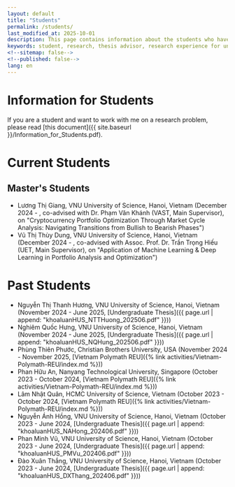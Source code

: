 ```yaml
---
layout: default
title: "Students"
permalink: /students/
last_modified_at: 2025-10-01
description: This page contains information about the students who have been working with Duc A. Hoang
keywords: student, research, thesis advisor, research experience for undergraduate students, Duc A. Hoang
<!--sitemap: false-->
<!--published: false-->
lang: en
---
```


# Information for Students

If you are a student and want to work with me on a research problem, please read [this document]({{ site.baseurl }}/Information_for_Students.pdf). 

# Current Students

## Master's Students

* Lương Thị Giang, VNU University of Science, Hanoi, Vietnam (December 2024 - , co-advised with Dr. Phạm Văn Khánh (VAST, Main Supervisor), on "Cryptocurrency Portfolio Optimization Through Market Cycle Analysis: Navigating Transitions from Bullish to Bearish Phases")
* Vũ Thị Thùy Dung, VNU University of Science, Hanoi, Vietnam (December 2024 - , co-advised with Assoc. Prof. Dr. Trần Trọng Hiếu (UET, Main Supervisor), on "Application of Machine Learning & Deep Learning in Portfolio Analysis and Optimization")

# Past Students

* Nguyễn Thị Thanh Hương, VNU University of Science, Hanoi, Vietnam (November 2024 - June 2025, [Undergraduate Thesis]({{ page.url | append: "khoaluanHUS_NTTHuong_202506.pdf" }}))
* Nghiêm Quốc Hưng, VNU University of Science, Hanoi, Vietnam (November 2024 - June 2025, [Undergraduate Thesis]({{ page.url | append: "khoaluanHUS_NQHung_202506.pdf" }}))
* Phùng Thiên Phước, Christian Brothers University, USA (November 2024 - November 2025, [Vietnam Polymath REU]({% link activities/Vietnam-Polymath-REU/index.md %}))
* Phan Hữu An, Nanyang Technological University, Singapore (October 2023 - October 2024, [Vietnam Polymath REU]({% link activities/Vietnam-Polymath-REU/index.md %})) 
* Lâm Nhật Quân, HCMC University of Science, Vietnam (October 2023 - October 2024, [Vietnam Polymath REU]({% link activities/Vietnam-Polymath-REU/index.md %})) 
* Nguyễn Ánh Hồng, VNU University of Science, Hanoi, Vietnam (October 2023 - June 2024, [Undergraduate Thesis]({{ page.url | append: "khoaluanHUS_NAHong_202406.pdf" }}))
* Phan Minh Vũ, VNU University of Science, Hanoi, Vietnam (October 2023 - June 2024, [Undergraduate Thesis]({{ page.url | append: "khoaluanHUS_PMVu_202406.pdf" }}))
* Đào Xuân Thắng, VNU University of Science, Hanoi, Vietnam (October 2023 - June 2024, [Undergraduate Thesis]({{ page.url | append: "khoaluanHUS_DXThang_202406.pdf" }}))